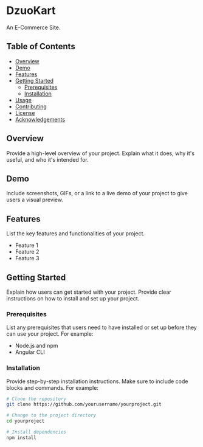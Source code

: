 # DzuoKart

An E-Commerce Site.

## Table of Contents

- [Overview](#overview)
- [Demo](#demo)
- [Features](#features)
- [Getting Started](#getting-started)
  - [Prerequisites](#prerequisites)
  - [Installation](#installation)
- [Usage](#usage)
- [Contributing](#contributing)
- [License](#license)
- [Acknowledgements](#acknowledgements)

## Overview

Provide a high-level overview of your project. Explain what it does, why it's useful, and who it's intended for.

## Demo

Include screenshots, GIFs, or a link to a live demo of your project to give users a visual preview.

## Features

List the key features and functionalities of your project.

- Feature 1
- Feature 2
- Feature 3

## Getting Started

Explain how users can get started with your project. Provide clear instructions on how to install and set up your project.

### Prerequisites

List any prerequisites that users need to have installed or set up before they can use your project. For example:

- Node.js and npm
- Angular CLI

### Installation

Provide step-by-step installation instructions. Make sure to include code blocks and commands. For example:

```bash
# Clone the repository
git clone https://github.com/yourusername/yourproject.git

# Change to the project directory
cd yourproject

# Install dependencies
npm install
